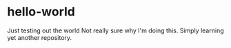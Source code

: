 # hello-world
Just testing out the world
Not really sure why I'm doing this. Simply learning yet another repository.
